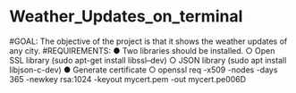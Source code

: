 # Weather_Updates_on_terminal
#GOAL:
The objective of the project is that it shows the weather updates of any city.
#REQUIREMENTS:
● Two libraries should be installed.
○ Open SSL library (sudo apt-get install libssl–dev)
○ JSON library (sudo apt install libjson-c-dev)
● Generate certificate
○ openssl req -x509 -nodes -days 365 -newkey rsa:1024 -keyout mycert.pem
-out mycert.pe006D
